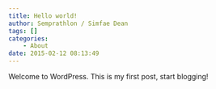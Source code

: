 ```yaml
---
title: Hello world!
author: Semprathlon / Simfae Dean
tags: []
categories:
	- About
date: 2015-02-12 08:13:49
---
```

Welcome to WordPress. This is my first post, start blogging!